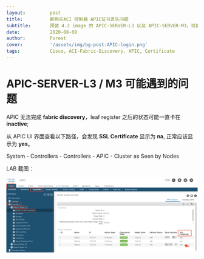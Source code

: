 ```yaml
---
layout:         post
title:          新购买ACI 控制器 APIC证书丢失问题
subtitle:       预装 4.2 image 的 APIC-SERVER-L3 以及 APIC-SERVER-M3，可能遇到证书不好用的问题
date:           2020-08-08
author:         Forest
cover:          '/assets/img/bg-post-APIC-login.png'
tags:           Cisco, ACI-Fabric-Discovery, APIC, Certificate
---
```


# APIC-SERVER-L3 / M3 可能遇到的问题
APIC 无法完成 **fabric discovery**，leaf register 之后的状态可能一直卡在 **inactive**;

从 APIC UI 界面查看以下路径，会发现 **SSL Certificate** 显示为 **na**, 正常应该显示为 **yes**。

System - Controllers - Controllers - APIC - Cluster as Seen by Nodes

LAB 截图：

<img src="https://raw.githubusercontent.com/fushuang001/fushuang001.github.io/master/assets/img/post-APIC-Certificate.png" alt="post-APIC-Certificate.png" />
